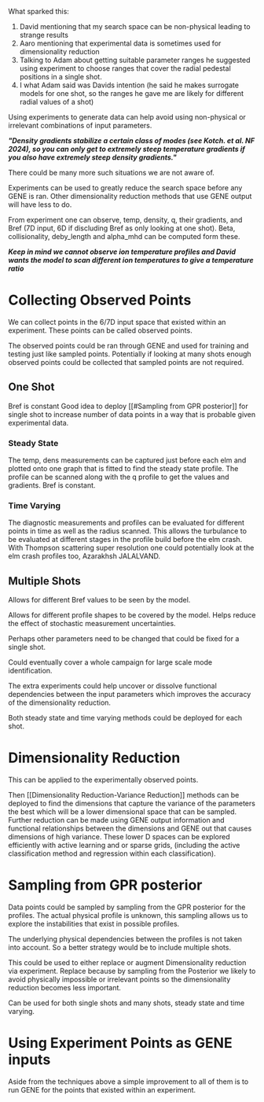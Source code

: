 What sparked this:
1. David mentioning that my search space can be non-physical leading to strange results
2. Aaro mentioning that experimental data is sometimes used for dimensionality reduction
3. Talking to Adam about getting suitable parameter ranges he suggested using experiment to choose ranges that cover the radial pedestal positions in a single shot.
4. I what Adam said was Davids intention (he said he makes surrogate models for one shot, so the ranges he gave me are likely for different radial values of a shot)

Using experiments to generate data can help avoid using non-physical or irrelevant combinations of input parameters.

***"Density gradients stabilize a certain class of modes (see Kotch. et al. NF 2024), so you can only get to extremely steep temperature gradients if you also have extremely steep density gradients."***

There could be many more such situations we are not aware of.

Experiments can be used to greatly reduce the search space before any GENE is ran. Other dimensionality reduction methods that use GENE output will have less to do.

From experiment one can observe, temp, density, q, their gradients, and Bref (7D input, 6D if discluding Bref as only looking at one shot). Beta, collisionality, deby_length and alpha_mhd can be computed form these.

***Keep in mind we cannot observe ion temperature profiles and David wants the model to scan different ion temperatures to give a temperature ratio***

# Collecting Observed Points
We can collect points in the 6/7D input space that existed within an experiment. These points can be called observed points.

The observed points could be ran through GENE and used for training and testing just like sampled points. Potentially if looking at many shots enough observed points could be collected that sampled points are not required.
## One Shot 
Bref is constant
Good idea to deploy [[#Sampling from GPR posterior]] for single shot to increase number of data points in a way that is probable given experimental data.
### Steady State
The temp, dens measurements can be captured just before each elm and plotted onto one graph that is fitted to find the steady state profile. The profile can be scanned along with the q profile to get the values and gradients. Bref is constant. 
### Time Varying
The diagnostic measurements and profiles can be evaluated for different points in time as well as the radius scanned. This allows the turbulance to be evaluated at different stages in the profile build before the elm crash. With Thompson scattering super resolution one could potentially look at the elm crash profiles too, Azarakhsh JALALVAND.
## Multiple Shots
Allows for different Bref values to be seen by the model.

Allows for different profile shapes to be covered by the model. Helps reduce the effect of stochastic measurement uncertainties. 

Perhaps other parameters need to be changed that could be fixed for a single shot.

Could eventually cover a whole campaign for large scale mode identification.

The extra experiments could help uncover or dissolve functional dependencies between the input parameters which improves the accuracy of the dimensionality reduction.

Both steady state and time varying methods could be deployed for each shot.
# Dimensionality Reduction
This can be applied to the experimentally observed points.

Then [[Dimensionality Reduction-Variance Reduction]] methods can be deployed to find the dimensions that capture the variance of the parameters the best which will be a lower dimensional space that can be sampled. Further reduction can be made using GENE output information and functional relationships between the dimensions and GENE out that causes dimensions of high variance. These lower D spaces can be explored efficiently with active learning and or sparse grids, (including the active classification method and regression within each classification).

# Sampling from GPR posterior

Data points could be sampled by sampling from the GPR posterior for the profiles. The actual physical profile is unknown, this sampling allows us to explore the instabilities that exist in possible profiles.

The underlying physical dependencies between the profiles is not taken into account. So a better strategy would be to include multiple shots.

This could be used to either replace or augment Dimensionality reduction via experiment. Replace because by sampling from the Posterior we likely to avoid physically impossible or irrelevant points so the dimensionality reduction becomes less important. 

Can be used for both single shots and many shots, steady state and time varying. 

# Using Experiment Points as GENE inputs

Aside from the techniques above a simple improvement to all of them is to run GENE for the points that existed within an experiment.